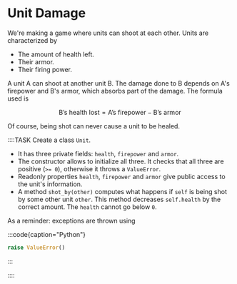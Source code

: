 # Unit Damage

We're making a game where units can shoot at each other.
Units are characterized by

* The amount of health left.
* Their armor.
* Their firing power.

A unit A can shoot at another unit B.
The damage done to B depends on A's firepower and B's armor, which absorbs part of the damage.
The formula used is

$$
    \textrm{B's health lost} = \textrm{A's firepower} - \textrm{B's armor}
$$

Of course, being shot can never cause a unit to be healed.

::::TASK
Create a class `Unit`.

* It has three private fields: `health`, `firepower` and `armor`.
* The constructor allows to initialize all three.
  It checks that all three are positive (`>= 0`), otherwise it throws a `ValueError`.
* Readonly properties `health`, `firepower` and `armor` give public access to the unit's information.
* A method `shot_by(other)` computes what happens if `self` is being shot by some other unit `other`.
  This method decreases `self.health` by the correct amount.
  The `health` cannot go below `0`.

As a reminder: exceptions are thrown using

:::code{caption="Python"}

```python
raise ValueError()
```

:::

::::
